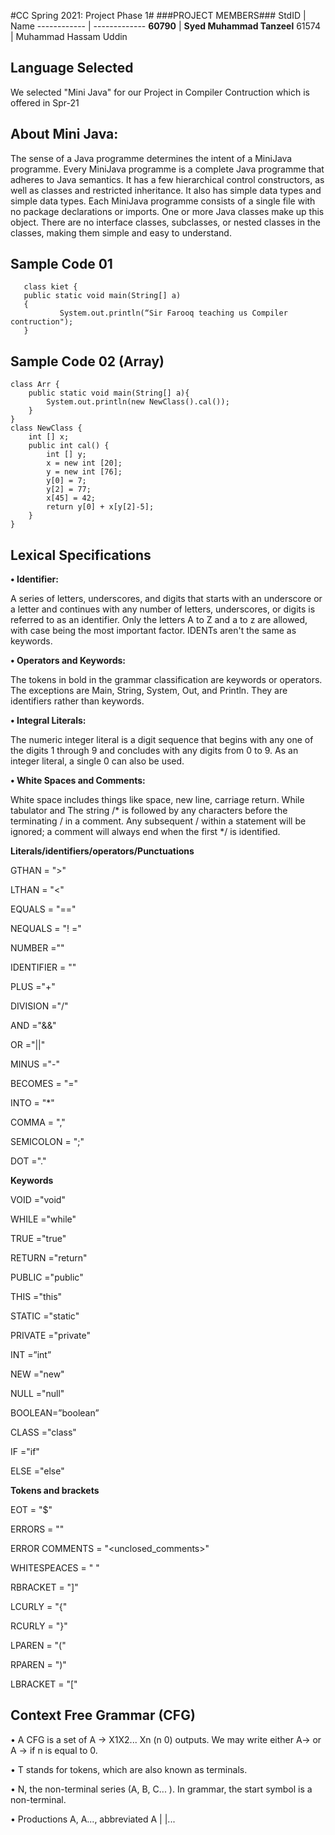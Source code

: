 #CC Spring 2021: Project Phase 1#
###PROJECT MEMBERS###
StdID | Name
------------ | -------------
**60790** | **Syed Muhammad Tanzeel** <!--this is the group leader in bold-->
 61574 | Muhammad Hassam Uddin
<!-- Replace name and student ids with acutally group member names and ids-->
## Language Selected ##
We selected "Mini Java" for our Project in Compiler Contruction which is offered in Spr-21
<!--Replace with your choice-->

## About Mini Java: ##
The sense of a Java programme determines the intent of a MiniJava programme. Every MiniJava programme is a complete Java programme that adheres to Java semantics. It has a few hierarchical control constructors, as well as classes and restricted inheritance. It also has simple data types and simple data types.
Each MiniJava programme consists of a single file with no package declarations or imports. One or more Java classes make up this object. 
There are no interface classes, subclasses, or nested classes in the classes, making them simple and easy to understand.

## Sample Code 01 ##
       
       class kiet {
       public static void main(String[] a)
       {
               System.out.println(“Sir Farooq teaching us Compiler contruction");
       }
       
 ## Sample Code 02 (Array) ##      
    class Arr {
        public static void main(String[] a){
            System.out.println(new NewClass().cal());
        }
    }
    class NewClass {
        int [] x;
        public int cal() {
            int [] y;
            x = new int [20];
            y = new int [76];
            y[0] = 7;
            y[2] = 77;
            x[45] = 42;
            return y[0] + x[y[2]-5];
        }
    }
    
 ## Lexical Specifications ##
  
 **• Identifier:**
    
A series of letters, underscores, and digits that starts with an underscore or a letter and continues with any number of letters, underscores, or digits is referred to as an identifier. Only the letters A to Z and a to z are allowed, with case being the most important factor. IDENTs aren't the same as keywords.

**• Operators and Keywords:**

The tokens in bold in the grammar classification are keywords or operators. The exceptions are Main, String, System, Out, and Println. They are identifiers rather than keywords.

 **• Integral Literals:**
 
The numeric integer literal is a digit sequence that begins with any one of the digits 1 through 9 and concludes with any digits from 0 to 9. As an integer literal, a single 0 can also be used.

**• White Spaces and Comments:**
 
 White space includes things like space, new line, carriage return. While tabulator and The string /* is followed by any characters before the terminating / in a comment. Any subsequent / within a statement will be ignored; a comment will always end when the first */ is identified.
 
**Literals/identifiers/operators/Punctuations**

GTHAN = ">"

LTHAN = "<"

EQUALS = "=="

NEQUALS = "! ="

NUMBER =""

IDENTIFIER = ""

PLUS ="+"

DIVISION ="/"

AND ="&&"

OR ="||"

MINUS ="-"

BECOMES = "="

INTO = "*"

COMMA = ","

SEMICOLON = ";"

DOT ="."

**Keywords**

VOID ="void"

WHILE ="while"

TRUE ="true"

RETURN ="return"

PUBLIC ="public"

THIS ="this"

STATIC ="static"

PRIVATE ="private"

INT =”int”

NEW ="new"

NULL ="null"

BOOLEAN=”boolean”

CLASS ="class"

IF ="if"

ELSE ="else"

**Tokens and brackets**

EOT = "$"

ERRORS = ""

ERROR COMMENTS = "<unclosed_comments>"

WHITESPEACES = " "

RBRACKET = "]"

LCURLY = "{"

RCURLY = "}"

LPAREN = "("

RPAREN = ")"

LBRACKET = "["

## Context Free Grammar (CFG) ##

• A CFG is a set of A -> X1X2... Xn (n 0) outputs. We may write either A-> or A -> if n is equal to 0.

• T stands for tokens, which are also known as terminals.

• N, the non-terminal series (A, B, C... ). In grammar, the start symbol is a non-terminal.

• Productions A, A..., abbreviated A | |...



